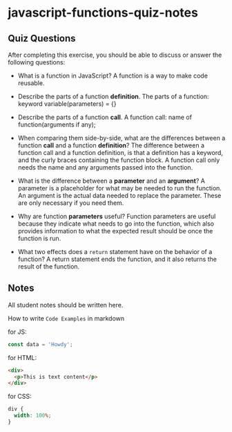 # javascript-functions-quiz-notes

## Quiz Questions

After completing this exercise, you should be able to discuss or answer the following questions:

- What is a function in JavaScript?
  A function is a way to make code reusable.

- Describe the parts of a function **definition**.
  The parts of a function: keyword variable(parameters) = {}

- Describe the parts of a function **call**.
  A function call: name of function(arguments if any);

- When comparing them side-by-side, what are the differences between a function **call** and a function **definition**?
  The difference between a function call and a function definition, is that a definition has a keyword, and the curly braces containing the function block.
  A function call only needs the name and any arguments passed into the function.

- What is the difference between a **parameter** and an **argument**?
  A parameter is a placeholder for what may be needed to run the function. An argument is the actual data needed to replace the parameter. These are only necessary
  if you need them.

- Why are function **parameters** useful?
  Function parameters are useful because they indicate what needs to go into the function, which also provides information to what the expected result should be once the function is run.

- What two effects does a `return` statement have on the behavior of a function?
  A return statement ends the function, and it also returns the result of the function.

## Notes

All student notes should be written here.

How to write `Code Examples` in markdown

for JS:

```javascript
const data = 'Howdy';
```

for HTML:

```html
<div>
  <p>This is text content</p>
</div>
```

for CSS:

```css
div {
  width: 100%;
}
```

